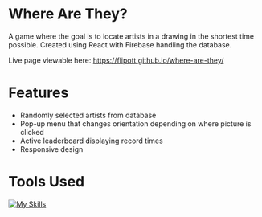 # Where Are They? 

A game where the goal is to locate artists in a drawing in the shortest time possible. Created using React with Firebase handling the database.

Live page viewable here: https://flipott.github.io/where-are-they/

# Features
- Randomly selected artists from database
- Pop-up menu that changes orientation depending on where picture is clicked
- Active leaderboard displaying record times
- Responsive design

# Tools Used
[![My Skills](https://skillicons.dev/icons?i=html,css,react,firebase)](https://skillicons.dev)
